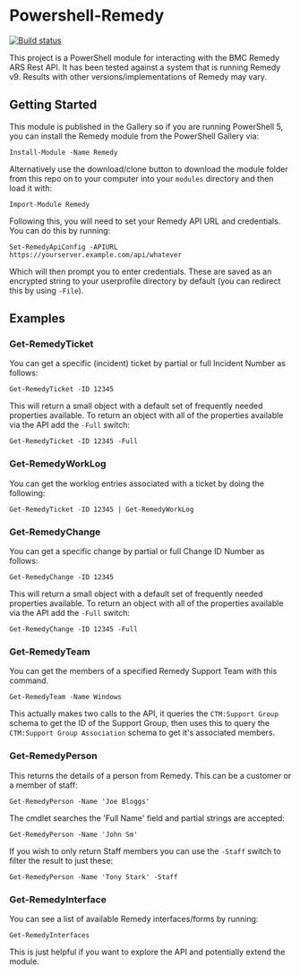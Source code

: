 # Powershell-Remedy

[![Build status](https://ci.appveyor.com/api/projects/status/8ph5oelqby89gaxr?svg=true)](https://ci.appveyor.com/project/markwragg/powershell-remedy)

This project is a PowerShell module for interacting with the BMC Remedy ARS Rest API. It has been tested against a system that is running Remedy v9. Results with other versions/implementations of Remedy may vary.

## Getting Started

This module is published in the Gallery so if you are running PowerShell 5, you can install the Remedy module from the PowerShell Gallery via:

    Install-Module -Name Remedy

Alternatively use the download/clone button to download the module folder from this repo on to your computer into your `modules` directory and then load it with:

    Import-Module Remedy
    
Following this, you will need to set your Remedy API URL and credentials. You can do this by running:

    Set-RemedyApiConfig -APIURL https://yourserver.example.com/api/whatever
    
Which will then prompt you to enter credentials. These are saved as an encrypted string to your userprofile directory by default (you can redirect this by using `-File`).

## Examples

### Get-RemedyTicket

You can get a specific (incident) ticket by partial or full Incident Number as follows:

    Get-RemedyTicket -ID 12345

This will return a small object with a default set of frequently needed properties available. To return an object with all of the properties available via the API add the `-Full` switch:

    Get-RemedyTicket -ID 12345 -Full

### Get-RemedyWorkLog

You can get the worklog entries associated with a ticket by doing the following:

    Get-RemedyTicket -ID 12345 | Get-RemedyWorkLog

### Get-RemedyChange

You can get a specific change by partial or full Change ID Number as follows:

    Get-RemedyChange -ID 12345

This will return a small object with a default set of frequently needed properties available. To return an object with all of the properties available via the API add the `-Full` switch:

    Get-RemedyChange -ID 12345 -Full

### Get-RemedyTeam

You can get the members of a specified Remedy Support Team with this command.

    Get-RemedyTeam -Name Windows
    
This actually makes two calls to the API, it queries the `CTM:Support Group` schema to get the ID of the Support Group, then uses this to query the `CTM:Support Group Association` schema to get it's associated members.

### Get-RemedyPerson

This returns the details of a person from Remedy. This can be a customer or a member of staff:

    Get-RemedyPerson -Name 'Joe Bloggs'
    
The cmdlet searches the 'Full Name' field and partial strings are accepted:

    Get-RemedyPerson -Name 'John Sm'

If you wish to only return Staff members you can use the `-Staff` switch to filter the result to just these:

    Get-RemedyPerson -Name 'Tony Stark' -Staff

### Get-RemedyInterface

You can see a list of available Remedy interfaces/forms by running:

    Get-RemedyInterfaces
    
This is just helpful if you want to explore the API and potentially extend the module.


